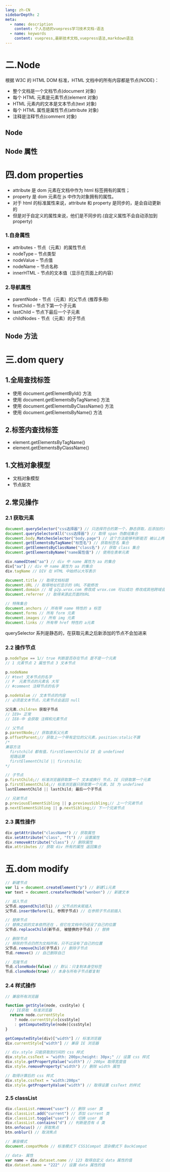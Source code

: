 ```yaml
---
lang: zh-CN
sidebarDepth: 2
meta:
  - name: description
    content: 个人总结的vuepress学习技术文档-语法
  - name: keywords
    content: vuepress,最新技术文档,vuepress语法,markdown语法
---
```


# 二.Node

根据 W3C 的 HTML DOM 标准，HTML 文档中的所有内容都是节点(NODE)：

- 整个文档是一个文档节点(document 对象)
- 每个 HTML 元素是元素节点(element 对象)
- HTML 元素内的文本是文本节点(text 对象)
- 每个 HTML 属性是属性节点(attribute 对象)
- 注释是注释节点(comment 对象)

## Node

## Node 属性
# 四.dom properties

- attribute 是 dom 元素在文档中作为 html 标签拥有的属性；
- property 是 dom 元素在 js 中作为对象拥有的属性。
- 对于 html 的标准属性来说，attribute 和 property 是同步的，是会自动更新的
- 但是对于自定义的属性来说，他们是不同步的.(自定义属性不会自动添加到 property)
### 1.自身属性

- attributes - 节点（元素）的属性节点
- nodeType – 节点类型
- nodeValue – 节点值
- nodeName – 节点名称
- innerHTML - 节点的文本值（显示在页面上的内容）

### 2.导航属性

- parentNode - 节点（元素）的父节点 (推荐多用)
- firstChild – 节点下第一个子元素
- lastChild – 节点下最后一个子元素
- childNodes - 节点（元素）的子节点

## Node 方法

# 三.dom query

## 1.全局查找标签

- 使用 document.getElementById() 方法
- 使用 document.getElementsByTagName() 方法
- 使用 document.getElementsByClassName() 方法
- 使用 document.getElementsByName() 方法

## 2.标签内查找标签

- element.getElementsByTagName()
- element.getElementsByClassName()

## 1.文档对象模型

- 文档对象模型
- 节点层次

## 2.常见操作

### 2.1 获取元素

```js
document.querySelector("css选择器") // 只选择符合的第一个，静态获取，后添加的元素不会加进来
document.querySelectorAll("css选择器") // 取得 span 伪数组集合
document.body.MatchesSelector("body.page") // 这个方法能够判断能否 被以上两个方法选择返回
document.getElementsByTagName("标签名") // 获取标签名 集合
document.getElementsByClassName("class名") // 获取 class 集合
document.getElementsByName("name属性值") // 使用在表单元素

div.namedItem("aa") // div 中 name 属性为 aa 的集合
div["aa"] // div 中 name 属性为 aa 的集合
div.tagName // DIV 在 HTML 中始终以大写表示

document.title // 取得文档标题
document.URL // 取得地址栏显示的 URL 不能修改
document.domain // 域 p2p.wrox.com 修改成 wrox.com 可以成功 修改成其他跨域会出错
document.referrer // 取得来源此页面的URL

// 特殊集合
document.anchors // 所有带 name 特性的 a 标签
document.forms // 所有 form 元素
document.images // 所有 img 元素
document.links // 所有带 href 特性的 a元素
```

querySelector 系列是静态的，在获取元素之后新添加的节点不会加进来

### 2.2 操作节点

```js
p.nodeType == 1// true 判断是否存在节点 是不是一个元素
// 1 元素节点 2 属性节点 3 文本节点

p.nodeName
// #text 文本节点的名字
// P  元素节点的元素名 大写
// #comment 注释节点的名字

p.nodeValue // 文本节点的内容
// 必须是文本节点，元素节点会返回 null

父元素.children 获取子节点
// IE9+ 正常
// IE8-中 会获取 注释和元素节点

// 父节点
p.parentNode;// 获取直系父元素
p.offsetParent;// 获取上一个带有定位的父元素，position:stalic不算
/*
兼容方法
  firstchild 都有值，firstElementChild IE 会 undefined
  短路运算
  firstElementChild || firstchild;
*/

// 子节点
p.firstChild;// 标准浏览器获取第一个 文本或换行 节点，IE 只获取第一个元素
p.firstElementChild;// 标准浏览器只获取第一个元素，IE 为 undefined
lastElementChild || lastChild; 最后一个子节点

// 兄弟节点
p.previousElementSibling || p.previousSibling;// 上一个兄弟节点
p.nextElementSibling || p.nextSibling;// 下一个兄弟节点
```

### 2.3 属性操作

```js
div.getAttribute("className") // 获取属性
div.setAttribute("class", "ft") // 设置属性
div.removeAttribute("class") // 删除属性
div.attributes // 获取 div 所有的属性 返回集合
```
# 五.dom modify

```js
// 新建节点
var li = document.createElement("p") // 新建li元素
var text = document.createTextNode("wenben") // 新建文本

// 插入节点
父节点.appendChild(li) // 父节点的末尾插入
父节点.insertBefore(li, 参照子节点) // 在参照子节点前插入

// 替换节点
// 替换之前的文本依然还在 ，但它在文档中已经没了自己的位置
父节点.replaceChild(新节点, 被替换的子节点) // 替换

// 删除节点
// 移除的节点仍然为文档所有，只不过没有了自己的位置
父节点.removeChild(子节点) // 删除子节点
节点.remove() // 自己删除自己

// 克隆节点
节点.cloneNode(false) // 默认：只复制本身空标签
节点.cloneNode(true) // 本身与所有子节点都复制
```
### 2.4 样式操作

```js
// 兼容所有浏览器

function getStyle(node, cssStyle) {
  // IE获取  标准浏览器
  return node.currentStyle
    ? node.currentStyle[cssStyle]
    : getComputedStyle(node)[cssStyle]
}

getComputedStyle(div)["width"] // 标准浏览器
div.currentStyle["width"] // 兼容 IE 浏览器

// div.style 只能获取到行间的 css 样式
div.style.cssText = "width: 200px;height: 30px;" // 设置 css 样式
div.style.getPropertyValue("width") // 200px 取得宽度值
div.style.removeProperty("width") // 删除 width 属性

// 取得计算后的 css 样式
div.style.cssText = "width:200px"
div.style.getPropertyValue("width") // 取得设置 cssText 的样式
```

### 2.5 classList

```js
div.classList.remove("user") // 删除 user 类
div.classList.add("current") // 添加 current 类
div.classList.toggle("user") // 切换 user 类
div.classList.contains("d") // 判断是否有 d 类
btn.onfocus() // 获取焦点
btn.onblur() // 取消焦点

// 兼容模式
document.compatMode // 标准模式下 CSS1Compat 混杂模式下 BackCompat

// data- 属性
var name = div.dataset.name // 123 取得自定义 data 属性的值
div.dataset.name = "222" // 设置 data 属性的值
```
